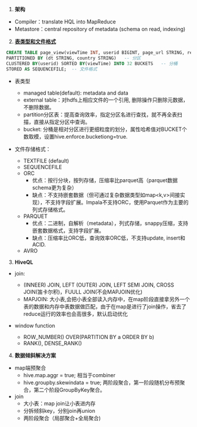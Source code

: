1. **架构**
  - Compiler：translate HQL into MapReduce
  - Metastore：central repository of metadata (schema on read, indexing)
  
  
2. [**表类型和文件格式**](https://blog.csdn.net/Thomson617/article/details/86153924)
``` SQL
CREATE TABLE page_view(viewTime INT, userid BIGINT, page_url STRING, referrer_url STRING, ip STRING COMMENT 'IP Address of the User')   -- 表类型，字段类型
PARTITIONED BY (dt STRING, country STRING)   -- 分区
CLUSTERED BY(userid) SORTED BY(viewTime) INTO 32 BUCKETS   -- 分桶
STORED AS SEQUENCEFILE;  -- 文件格式

```
  - 表类型
    - managed table(default): metadata and data
    - external table：对hdfs上相应文件的一个引用, 删除操作只删除元数据，不删除数据。
    - partition分区表：提高查询效率，指定分区名进行查找，就不再全表扫描，直接从指定分区中查询。
    - bucket: 分桶是相对分区进行更细粒度的划分，属性哈希值对BUCKET个数取模，设置hive.enforce.bucketiong=true.

  - 文件存储格式：
    - TEXTFILE (default)
    - SEQUENCEFILE
    - ORC
      - 优点：按行分块，按列存储，压缩率比parquet高（parquet数据schema更为复杂）
      - 缺点：不支持嵌套数据（但可通过复杂数据类型如map<k,v>间接实现），不支持字段扩展。Impala不支持ORC，使用Parquet作为主要的列式存储格式。
    - PARQUET
      - 优点：二进制，自解析（metadata），列式存储，snappy压缩，支持嵌套数据格式，支持字段扩展。    
      - 缺点：压缩率比ORC低，查询效率ORC低，不支持update, insert和ACID.
    - AVRO


3. **HiveQL**
  - join:
    - (INNEER) JOIN, LEFT (OUTER) JOIN, LEFT SEMI JOIN, CROSS JOIN(笛卡尔积)，FUULL JOIN(不会MAPJOIN优化)
    - MAPJOIN: 大小表,会把小表全部读入内存中，在map阶段直接拿另外一个表的数据和内存中表数据做匹配，由于在map是进行了join操作，省去了reduce运行的效率也会高很多，默认启动优化

  - window function
    - ROW_NUMBER() OVER(PARTITION BY a ORDER BY b)
    - RANK(), DENSE_RANK()
      

4. **数据倾斜解决方案**
  - map端预聚合
    - hive.map.aggr = true; 相当于combiner
    - hive.groupby.skewindata = true; 两阶段聚合，第一阶段随机分布预聚合，第二个阶段GroupByKey聚合。
  - join
    - 大小表：map join让小表进内存
    - 分拆倾斜key，分别join再union
    - 两阶段聚合（局部聚合+全局聚合)
